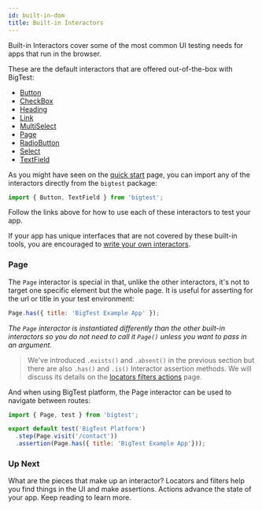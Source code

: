 ```yaml
---
id: built-in-dom
title: Built-in Interactors
---
```


Built-in Interactors cover some of the most common UI testing needs for apps that run in the browser.

These are the default interactors that are offered out-of-the-box with BigTest:

- [Button](https://github.com/thefrontside/bigtest/blob/v0/packages/interactor/src/definitions/button.ts)
- [CheckBox](https://github.com/thefrontside/bigtest/blob/v0/packages/interactor/src/definitions/check-box.ts)
- [Heading](https://github.com/thefrontside/bigtest/blob/v0/packages/interactor/src/definitions/heading.ts)
- [Link](https://github.com/thefrontside/bigtest/blob/v0/packages/interactor/src/definitions/link.ts)
- [MultiSelect](https://github.com/thefrontside/bigtest/blob/v0/packages/interactor/src/definitions/multi-select.ts)
- [Page](https://github.com/thefrontside/bigtest/blob/v0/packages/interactor/src/page.ts)
- [RadioButton](https://github.com/thefrontside/bigtest/blob/v0/packages/interactor/src/definitions/radio-button.ts)
- [Select](https://github.com/thefrontside/bigtest/blob/v0/packages/interactor/src/definitions/select.ts)
- [TextField](https://github.com/thefrontside/bigtest/blob/v0/packages/interactor/src/definitions/text-field.ts)

As you might have seen on the [quick start](/docs/interactors/) page, you can import any of the interactors directly from the `bigtest` package:

```js
import { Button, TextField } from 'bigtest';
```

Follow the links above for how to use each of these interactors to test your app.

If your app has unique interfaces that are not covered by these built-in tools, you are encouraged to [write your own interactors](/docs/interactors/write-your-own).

### Page
The `Page` interactor is special in that, unlike the other interactors, it's not to target one specific element but the whole page. It is useful for asserting for the url or title in your test environment:

```js
Page.has({ title: 'BigTest Example App' });
```
_The `Page` interactor is instantiated differently than the other built-in interactors so you do not need to call it `Page()` unless you want to pass in an argument._

> We've introduced `.exists()` and `.absent()` in the previous section but there are also `.has()` and `.is()` Interactor assertion methods. We will discuss its details on the [locators filters actions](/docs/interactors/locators-filters-actions) page.

And when using BigTest platform, the Page interactor can be used to navigate between routes:

```js
import { Page, test } from 'bigtest';

export default test('BigTest Platform')
  .step(Page.visit('/contact'))
  .assertion(Page.has({ title: 'BigTest Example App'}));
```

### Up Next

What are the pieces that make up an interactor? Locators and filters help you find things in the UI and make assertions. Actions advance the state of your app. Keep reading to learn more.
